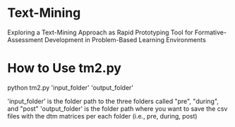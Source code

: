 # Text-Mining
Exploring a Text-Mining Approach as Rapid Prototyping Tool for Formative-Assessment Development in Problem-Based Learning Environments

# How to Use tm2.py
python tm2.py 'input_folder' 'output_folder'

'input_folder' is the folder path to the three folders called "pre", "during", and "post"
'output_folder' is the folder path where you want to save the csv files with the dtm matrices per each folder (i.e., pre, during, post)
